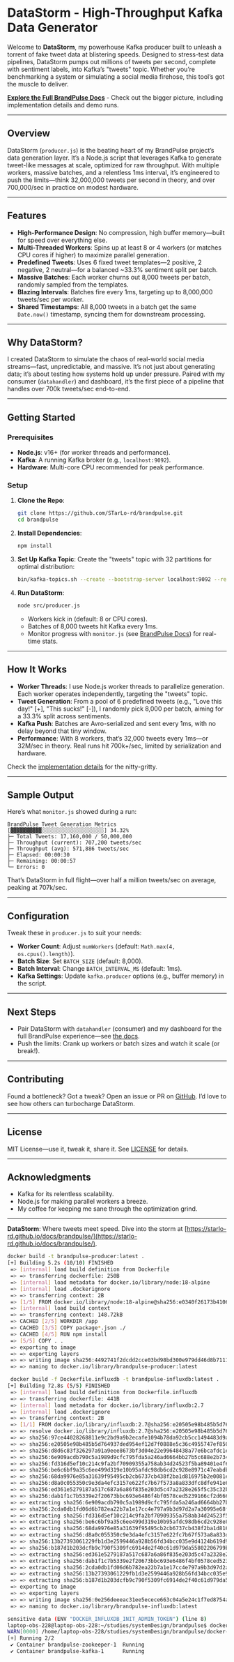 # DataStorm - High-Throughput Kafka Data Generator

Welcome to **DataStorm**, my powerhouse Kafka producer built to unleash a torrent of fake tweet data at blistering speeds. Designed to stress-test data pipelines, DataStorm pumps out millions of tweets per second, complete with sentiment labels, into Kafka’s "tweets" topic. Whether you’re benchmarking a system or simulating a social media firehose, this tool’s got the muscle to deliver.

**[Explore the Full BrandPulse Docs](https://starlo-rd.github.io/docs/brandpulse/)** - Check out the bigger picture, including implementation details and demo runs.

---

## Overview

DataStorm (`producer.js`) is the beating heart of my BrandPulse project’s data generation layer. It’s a Node.js script that leverages Kafka to generate tweet-like messages at scale, optimized for raw throughput. With multiple workers, massive batches, and a relentless 1ms interval, it’s engineered to push the limits—think 32,000,000 tweets per second in theory, and over 700,000/sec in practice on modest hardware.

---

## Features

- **High-Performance Design**: No compression, high buffer memory—built for speed over everything else.
- **Multi-Threaded Workers**: Spins up at least 8 or 4 workers (or matches CPU cores if higher) to maximize parallel generation.
- **Predefined Tweets**: Uses 6 fixed tweet templates—2 positive, 2 negative, 2 neutral—for a balanced ~33.3% sentiment split per batch.
- **Massive Batches**: Each worker churns out 8,000 tweets per batch, randomly sampled from the templates.
- **Blazing Intervals**: Batches fire every 1ms, targeting up to 8,000,000 tweets/sec per worker.
- **Shared Timestamps**: All 8,000 tweets in a batch get the same `Date.now()` timestamp, syncing them for downstream processing.

---

## Why DataStorm?

I created DataStorm to simulate the chaos of real-world social media streams—fast, unpredictable, and massive. It’s not just about generating data; it’s about testing how systems hold up under pressure. Paired with my consumer (`datahandler`) and dashboard, it’s the first piece of a pipeline that handles over 700k tweets/sec end-to-end.

---

## Getting Started

### Prerequisites
- **Node.js**: v16+ (for worker threads and performance).
- **Kafka**: A running Kafka broker (e.g., `localhost:9092`).
- **Hardware**: Multi-core CPU recommended for peak performance.

### Setup
1. **Clone the Repo**:
   ```bash
   git clone https://github.com/STarLo-rd/brandpulse.git
   cd brandpulse
   ```

2. **Install Dependencies**:
   ```bash
   npm install
   ```

3. **Set Up Kafka Topic**:
   Create the "tweets" topic with 32 partitions for optimal distribution:
   ```bash
   bin/kafka-topics.sh --create --bootstrap-server localhost:9092 --replication-factor 1 --partitions 32 --topic tweets
   ```

4. **Run DataStorm**:
   ```bash
   node src/producer.js
   ```
   - Workers kick in (default: 8 or CPU cores).
   - Batches of 8,000 tweets hit Kafka every 1ms.
   - Monitor progress with `monitor.js` (see [BrandPulse Docs](https://starlo-rd.github.io/docs/brandpulse/implementation/)) for real-time stats.

---

## How It Works

- **Worker Threads**: I use Node.js worker threads to parallelize generation. Each worker operates independently, targeting the "tweets" topic.
- **Tweet Generation**: From a pool of 6 predefined tweets (e.g., "Love this day!" [+], "This sucks!" [-]), I randomly pick 8,000 per batch, aiming for a 33.3% split across sentiments.
- **Kafka Push**: Batches are Avro-serialized and sent every 1ms, with no delay beyond that tiny window.
- **Performance**: With 8 workers, that’s 32,000 tweets every 1ms—or 32M/sec in theory. Real runs hit 700k+/sec, limited by serialization and hardware.

Check the [implementation details](https://starlo-rd.github.io/docs/brandpulse/implementation/) for the nitty-gritty.

---

## Sample Output

Here’s what `monitor.js` showed during a run:
```
BrandPulse Tweet Generation Metrics
[▓▓▓▓▓▓▓▓▓▓░░░░░░░░░░░░░░░░░░░░] 34.32%
├─ Total Tweets: 17,160,000 / 50,000,000
├─ Throughput (current): 707,200 tweets/sec
├─ Throughput (avg): 571,886 tweets/sec
├─ Elapsed: 00:00:30
├─ Remaining: 00:00:57
└─ Errors: 0
```
That’s DataStorm in full flight—over half a million tweets/sec on average, peaking at 707k/sec.

---

## Configuration

Tweak these in `producer.js` to suit your needs:
- **Worker Count**: Adjust `numWorkers` (default: `Math.max(4, os.cpus().length)`).
- **Batch Size**: Set `BATCH_SIZE` (default: 8,000).
- **Batch Interval**: Change `BATCH_INTERVAL_MS` (default: 1ms).
- **Kafka Settings**: Update `kafka.producer` options (e.g., buffer memory) in the script.

---

## Next Steps

- Pair DataStorm with `datahandler` (consumer) and my dashboard for the full BrandPulse experience—see [the docs](https://starlo-rd.github.io/docs/brandpulse/demo/).
- Push the limits: Crank up workers or batch sizes and watch it scale (or break!).

---

## Contributing

Found a bottleneck? Got a tweak? Open an issue or PR on [GitHub](https://github.com/STarLo-rd/brandpulse). I’d love to see how others can turbocharge DataStorm.

---

## License

MIT License—use it, tweak it, share it. See [LICENSE](LICENSE) for details.

---

## Acknowledgments

- Kafka for its relentless scalability.
- Node.js for making parallel workers a breeze.
- My coffee for keeping me sane through the optimization grind.

---

**DataStorm**: Where tweets meet speed. Dive into the storm at [https://starlo-rd.github.io/docs/brandpulse/](https://starlo-rd.github.io/docs/brandpulse/).


```sh
docker build -t brandpulse-producer:latest .
[+] Building 5.2s (10/10) FINISHED                                                                                                                                   docker:default
 => [internal] load build definition from Dockerfile                                                                                                                           0.0s
 => => transferring dockerfile: 250B                                                                                                                                           0.0s
 => [internal] load metadata for docker.io/library/node:18-alpine                                                                                                              4.7s
 => [internal] load .dockerignore                                                                                                                                              0.0s
 => => transferring context: 2B                                                                                                                                                0.0s
 => [1/5] FROM docker.io/library/node:18-alpine@sha256:e0340f26173b41066d68e3fe9bfbdb6571ab3cad0a4272919a52e36f4ae56925                                                        0.0s
 => [internal] load build context                                                                                                                                              0.1s
 => => transferring context: 148.72kB                                                                                                                                          0.1s
 => CACHED [2/5] WORKDIR /app                                                                                                                                                  0.0s
 => CACHED [3/5] COPY package*.json ./                                                                                                                                         0.0s
 => CACHED [4/5] RUN npm install                                                                                                                                               0.0s
 => [5/5] COPY . .                                                                                                                                                             0.3s
 => exporting to image                                                                                                                                                         0.1s
 => => exporting layers                                                                                                                                                        0.1s
 => => writing image sha256:4492741f2dcdd2cce03bd98bd300e979dd46d8b7111ede7bd6fe07d7e7183f2b                                                                                   0.0s
 => => naming to docker.io/library/brandpulse-producer:latest  
 ```


```sh 
 docker build -f Dockerfile.influxdb -t brandpulse-influxdb:latest .
[+] Building 72.8s (5/5) FINISHED                                                                                                                                    docker:default
 => [internal] load build definition from Dockerfile.influxdb                                                                                                                  0.0s
 => => transferring dockerfile: 441B                                                                                                                                           0.0s
 => [internal] load metadata for docker.io/library/influxdb:2.7                                                                                                                4.6s
 => [internal] load .dockerignore                                                                                                                                              0.0s
 => => transferring context: 2B                                                                                                                                                0.0s
 => [1/1] FROM docker.io/library/influxdb:2.7@sha256:e20505e98b485b5d764937ded954ef12d7f0888e5c36c4955747ef850c2b9f8b                                                         68.1s
 => => resolve docker.io/library/influxdb:2.7@sha256:e20505e98b485b5d764937ded954ef12d7f0888e5c36c4955747ef850c2b9f8b                                                          0.0s
 => => sha256:97ce44028268811e9c2bd9a9b2ecafe1094b78da92cb5cc1494483d9a608f438 8.55kB / 8.55kB                                                                                 0.0s
 => => sha256:e20505e98b485b5d764937ded954ef12d7f0888e5c36c4955747ef850c2b9f8b 2.64kB / 2.64kB                                                                                 0.0s
 => => sha256:d8d6c83f326297a91a9eee8673bf3d04e22e99648438a77e6bcafdc1efd9d468 2.88kB / 2.88kB                                                                                 0.0s
 => => sha256:6e909acdb790c5a1989d9cfc795fda5a246ad6664bb27b5c688e2b734b2c5fad 28.20MB / 28.20MB                                                                              18.2s
 => => sha256:fd316d5ef10c214c9fa2bf70909355a758ab34d24523f5ba89401e4f68bbdc34 9.79MB / 9.79MB                                                                                 7.1s
 => => sha256:be6c6bf9a35c6ee499d319e10b95afdc98db6cd2c928e8971c47eabdbba03dd4 5.82MB / 5.82MB                                                                                 5.0s
 => => sha256:68da9976e85a31639f95495cb2cb6737cb438f2ba1d816975b2e0081e3ad2652 3.23kB / 3.23kB                                                                                 7.1s
 => => sha256:d8a0c055350c9e3da4efc3157e622fc7b67f573a8a833dfc8dfe941e6527a57c 1.01MB / 1.01MB                                                                                 8.2s
 => => sha256:ed361e5279187a517c687a6a86f835e203d5c47a2328e265f5c35c32b6c22433 100.31MB / 100.31MB                                                                            67.0s
 => => sha256:dab1f1c7b5339e2f20673bbc693e6486f4bf0578ced5239166cf2d6669007f98 23.55MB / 23.55MB                                                                              31.9s
 => => extracting sha256:6e909acdb790c5a1989d9cfc795fda5a246ad6664bb27b5c688e2b734b2c5fad                                                                                      0.5s
 => => sha256:2cda0db1fd06d6b782ea22b7a1e17cc4e797a9b3d97d2a7a30995e68f723e4af 209B / 209B                                                                                    20.0s
 => => extracting sha256:fd316d5ef10c214c9fa2bf70909355a758ab34d24523f5ba89401e4f68bbdc34                                                                                      0.1s
 => => extracting sha256:be6c6bf9a35c6ee499d319e10b95afdc98db6cd2c928e8971c47eabdbba03dd4                                                                                      0.0s
 => => extracting sha256:68da9976e85a31639f95495cb2cb6737cb438f2ba1d816975b2e0081e3ad2652                                                                                      0.0s
 => => extracting sha256:d8a0c055350c9e3da4efc3157e622fc7b67f573a8a833dfc8dfe941e6527a57c                                                                                      0.0s
 => => sha256:13b27393061229fb1d3e2599446a928b56fd34bcc035e9d4124b619d9b7881c1 233B / 233B                                                                                    21.5s
 => => sha256:b187d1b203dcfb9c790f5309fc6914de2f40c61d979da55802206799b29bc290 6.29kB / 6.29kB                                                                                22.6s
 => => extracting sha256:ed361e5279187a517c687a6a86f835e203d5c47a2328e265f5c35c32b6c22433                                                                                      0.7s
 => => extracting sha256:dab1f1c7b5339e2f20673bbc693e6486f4bf0578ced5239166cf2d6669007f98                                                                                      0.2s
 => => extracting sha256:2cda0db1fd06d6b782ea22b7a1e17cc4e797a9b3d97d2a7a30995e68f723e4af                                                                                      0.0s
 => => extracting sha256:13b27393061229fb1d3e2599446a928b56fd34bcc035e9d4124b619d9b7881c1                                                                                      0.0s
 => => extracting sha256:b187d1b203dcfb9c790f5309fc6914de2f40c61d979da55802206799b29bc290                                                                                      0.0s
 => exporting to image                                                                                                                                                         0.1s
 => => exporting layers                                                                                                                                                        0.0s
 => => writing image sha256:0e256deeeac31ee5ecece663c04a5e24c1f7ed8754a24b94579f520bc99a1c23                                                                                   0.0s
 => => naming to docker.io/library/brandpulse-influxdb:latest             
```


```sh
sensitive data (ENV "DOCKER_INFLUXDB_INIT_ADMIN_TOKEN") (line 8)
laptop-obs-228@laptop-obs-228:~/studies/systemDesign/brandpulse$ docker-compose -f docker-compose.yml up -d
WARN[0000] /home/laptop-obs-228/studies/systemDesign/brandpulse/docker-compose.yml: the attribute `version` is obsolete, it will be ignored, please remove it to avoid potential confusion 
[+] Running 2/2
 ✔ Container brandpulse-zookeeper-1  Running                                                                                                                                   0.0s 
 ✔ Container brandpulse-kafka-1      Running    
```